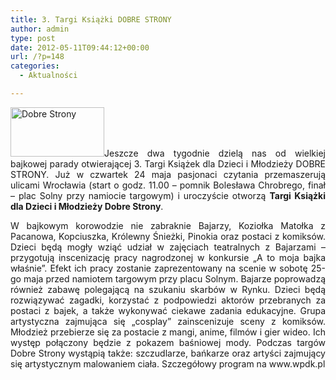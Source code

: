 ```yaml
---
title: 3. Targi Książki DOBRE STRONY
author: admin
type: post
date: 2012-05-11T09:44:12+00:00
url: /?p=148
categories:
  - Aktualności

---
```

<p style="text-align: justify;">
  <a href="http://www.ibby.pl/wp-content/uploads/2013/02/dobrestrony.jpg" rel="lightbox[148]"><img class="alignleft size-thumbnail wp-image-149" alt="Dobre Strony" src="http://www.ibby.pl/wp-content/uploads/2013/02/dobrestrony-150x79.jpg" width="150" height="79" srcset="http://www.ibby.pl/wp-content/uploads/2013/02/dobrestrony-150x79.jpg 150w, http://www.ibby.pl/wp-content/uploads/2013/02/dobrestrony-300x159.jpg 300w, http://www.ibby.pl/wp-content/uploads/2013/02/dobrestrony.jpg 530w" sizes="(max-width: 150px) 100vw, 150px" /></a>Jeszcze dwa tygodnie dzielą nas od wielkiej bajkowej parady otwierającej 3. Targi Książek dla Dzieci i Młodzieży DOBRE STRONY. Już w czwartek 24 maja pasjonaci czytania przemaszerują ulicami Wrocławia (start o godz. 11.00 &#8211; pomnik Bolesława Chrobrego, finał – plac Solny przy namiocie targowym) i uroczyście otworzą <strong>Targi Książki dla Dzieci i Młodzieży Dobre Strony</strong>.
</p>

<p style="text-align: justify;">
  <!--more-->
</p>

<p style="text-align: justify;">
  W bajkowym korowodzie nie zabraknie Bajarzy, Koziołka Matołka z Pacanowa, Kopciuszka, Królewny Śnieżki, Pinokia oraz postaci z komiksów. Dzieci będą mogły wziąć udział w zajęciach teatralnych z Bajarzami – przygotują inscenizację pracy nagrodzonej w konkursie &#8222;A to moja bajka właśnie&#8221;. Efekt ich pracy zostanie zaprezentowany na scenie w sobotę 25-go maja przed namiotem targowym przy placu Solnym. Bajarze poprowadzą również zabawę polegającą na szukaniu skarbów w Rynku. Dzieci będą rozwiązywać zagadki, korzystać z podpowiedzi aktorów przebranych za postaci z bajek, a także wykonywać ciekawe zadania edukacyjne. Grupa artystyczna zajmująca się &#8222;cosplay&#8221; zainscenizuje sceny z komiksów. Młodzież przebierze się za postacie z mangi, anime, filmów i gier wideo. Ich występ połączony będzie z pokazem baśniowej mody. Podczas targów Dobre Strony wystąpią także: szczudlarze, bańkarze oraz artyści zajmujący się artystycznym malowaniem ciała. Szczegółowy program na www.wpdk.pl
</p>

<p style="text-align: justify;">
   
</p>